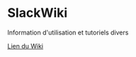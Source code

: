 # SlackWiki

Information d'utilisation et tutoriels divers

[Lien du Wiki](https://ks-rdr.github.io/SlackWiki/)
